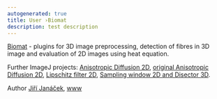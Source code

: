 ```yaml
---
autogenerated: true
title: User ›Biomat
description: test description
---
```


[Biomat](/plugins/biomat) - plugins for 3D image preprocessing, detection of fibres in 3D image and evaluation of 2D images using heat equation.

Further ImageJ projects: [Anisotropic Diffusion 2D](/plugins/anisotropic-diffusion-2d), [original Anisotropic Diffusion 2D](https://imagej.nih.gov/ij/plugins/anisotropic-diffusion-2d.html), [Lipschitz filter 2D](https://imagej.nih.gov/ij/plugins/lipschitz/index.html), [Sampling window 2D and Disector 3D](https://imagej.nih.gov/ij/plugins/sampling-window/index.html).

Author [Jiří Janáček](mailto:jiri.janacek_at_fgu.cas.cz), [www](http://www2.biomed.cas.cz/~janacek/)
